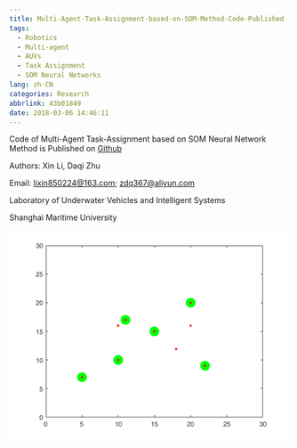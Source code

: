 ```yaml
---
title: Multi-Agent-Task-Assignment-based-on-SOM-Method-Code-Published
tags:
  - Robotics
  - Multi-agent
  - AUVs
  - Task Assignment
  - SOM Neural Networks
lang: zh-CN
categories: Research
abbrlink: 43b01849
date: 2018-03-06 14:46:11
---
```


Code of Multi-Agent Task-Assignment based on SOM Neural Network Method is Published on [Github](https://github.com/ayawaya2014/SOM_Code)

Authors: Xin Li, Daqi Zhu

Email: lixin850224@163.com; zdq367@aliyun.com

Laboratory of Underwater Vehicles and Intelligent Systems

Shanghai Maritime University

<!-- more -->

![SOM-1](/images/som-2.png)
